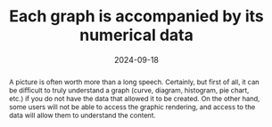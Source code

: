 ---
N: '12'
Rubrique: Contents
title: Each graph is accompanied by its numerical data
abstract: A picture is often worth more than a long speech. Certainly, but first of all, it can be difficult to truly understand a graph (curve, diagram, histogram, pie chart, etc.) if you do not have the data that allowed it to be created. On the other hand, some users will not be able to access the graphic rendering, and access to the data will allow them to understand the content.
categories: ["Images and media"]
agrege: O4012-E008
opquast: '4 012'
indiceebook: '8'
description: "Rule n° 008"
before: "007"
weight: "008"
after: "009"
actif: '1'
layout: rules
date: 2024-09-18
tags: ["Accessibility", ""]
objectif: ["Enable or improve the understanding of the graph.", "Facilitate data sharing.", "Improve the accessibility of content to people with disabilities. ", "Improve the way content is taken into account by search engines and indexing tools."]
Meo: ["For each graph representing numerical data (curve, diagram, histogram, pie chart, etc.):
<ul>
<li>Display in a structured way, in the immediate context of the graph, all the numerical data it represents, for example in the form of a data table.</li>
<li>Or provide in the immediate context of the graphic a link to content of the same type.
</li>
</ul>
"]
Controle: ["Check the presence, for each graph, of structured content indicating all the numerical data it represents, or of a link to a page providing them."]
epubcheck: 
ace: 
Source: ["Opquast"]
Referentiel: [""]
Steps: ["Conception", "Editorial"]
---